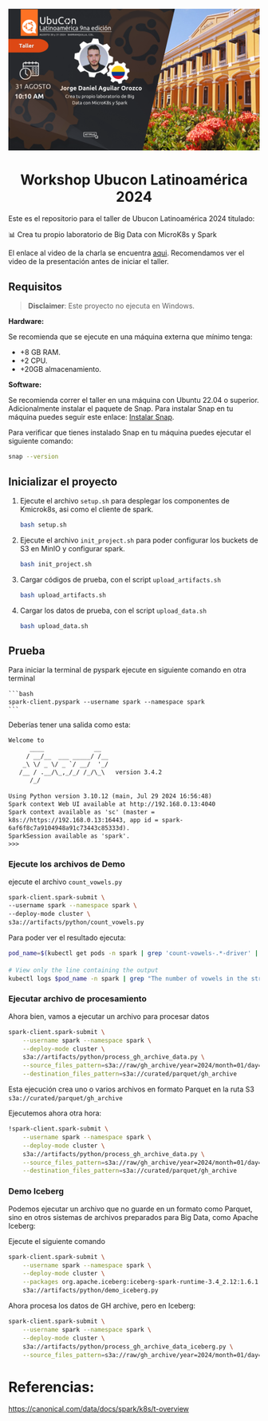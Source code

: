 ![Workshop Image](static/image.png)

<div align="center">

# Workshop Ubucon Latinoamérica 2024

</div>

Este es el repositorio para el taller de Ubucon Latinoamérica 2024 titulado:

📊 Crea tu propio laboratorio de Big Data con MicroK8s y Spark

El enlace al video de la charla se encuentra [aqui](https://www.youtube.com/watch?v=kSlLjAXISA8). Recomendamos ver el video de la presentación antes de iniciar el taller.

## Requisitos

> **Disclaimer**: Este proyecto no ejecuta en Windows.

**Hardware:**

Se recomienda que se ejecute en una máquina externa que mínimo tenga:

- +8 GB RAM.
- +2 CPU.
- +20GB almacenamiento.

**Software:**

Se recomienda correr el taller en una máquina con Ubuntu 22.04 o superior. Adicionalmente instalar el paquete de Snap. Para instalar Snap en tu máquina puedes seguir este enlace: [Instalar Snap](https://snapcraft.io/docs/installing-snapd).

Para verificar que tienes instalado Snap en tu máquina puedes ejecutar el siguiente comando:

```bash
snap --version
```

## Inicializar el proyecto

1. Ejecute el archivo `setup.sh` para desplegar los componentes de Kmicrok8s, asi como el cliente de spark.

    ```bash
    bash setup.sh
    ```

2. Ejecute el archivo `init_project.sh` para poder configurar los buckets de S3 en MinIO y configurar spark.

    ```bash
    bash init_project.sh
    ```

3. Cargar códigos de prueba, con el script `upload_artifacts.sh`

    ```bash
    bash upload_artifacts.sh
    ```

4. Cargar los datos de prueba, con el script `upload_data.sh`

    ```bash
    bash upload_data.sh
    ```

## Prueba

Para iniciar la terminal de pyspark ejecute en siguiente comando en otra terminal

    ```bash
    spark-client.pyspark --username spark --namespace spark
    ```

Deberías tener una salida como esta:

```
Welcome to
      ____              __
     / __/__  ___ _____/ /__
    _\ \/ _ \/ _ `/ __/  '_/
   /__ / .__/\_,_/_/ /_/\_\   version 3.4.2
      /_/

Using Python version 3.10.12 (main, Jul 29 2024 16:56:48)
Spark context Web UI available at http://192.168.0.13:4040
Spark context available as 'sc' (master = k8s://https://192.168.0.13:16443, app id = spark-6af6f8c7a9104948a91c73443c85333d).
SparkSession available as 'spark'.
>>>
```

### Ejecute los archivos de Demo

ejecute el archivo `count_vowels.py`

```bash
spark-client.spark-submit \
--username spark --namespace spark \
--deploy-mode cluster \
s3a://artifacts/python/count_vowels.py
```

Para poder ver el resultado ejecuta:

```bash
pod_name=$(kubectl get pods -n spark | grep 'count-vowels-.*-driver' | tail -n 1 | cut -d' ' -f1)

# View only the line containing the output
kubectl logs $pod_name -n spark | grep "The number of vowels in the string is"
```

### Ejecutar archivo de procesamiento

Ahora bien, vamos a ejecutar un archivo para procesar datos

```bash
spark-client.spark-submit \
    --username spark --namespace spark \
    --deploy-mode cluster \
    s3a://artifacts/python/process_gh_archive_data.py \
    --source_files_pattern=s3a://raw/gh_archive/year=2024/month=01/day=01/hour=0 \
    --destination_files_pattern=s3a://curated/parquet/gh_archive
```

Esta ejecución crea uno o varios archivos en formato Parquet  en la ruta S3 `s3a://curated/parquet/gh_archive`

Ejecutemos ahora otra hora:

```bash
!spark-client.spark-submit \
    --username spark --namespace spark \
    --deploy-mode cluster \
    s3a://artifacts/python/process_gh_archive_data.py \
    --source_files_pattern=s3a://raw/gh_archive/year=2024/month=01/day=01/hour=1 \
    --destination_files_pattern=s3a://curated/parquet/gh_archive
```

### Demo Iceberg

Podemos ejecutar un archivo que no guarde en un formato como Parquet, sino en otros sistemas de archivos preparados para Big Data, como Apache Iceberg:

Ejecute el siguiente comando

```bash
spark-client.spark-submit \
    --username spark --namespace spark \
    --deploy-mode cluster \
    --packages org.apache.iceberg:iceberg-spark-runtime-3.4_2.12:1.6.1 \
    s3a://artifacts/python/demo_iceberg.py
```

Ahora procesa los datos de GH archive, pero en Iceberg:

```bash
spark-client.spark-submit \
    --username spark --namespace spark \
    --deploy-mode cluster \
    s3a://artifacts/python/process_gh_archive_data_iceberg.py \
    --source_files_pattern=s3a://raw/gh_archive/year=2024/month=01/day=02
```

# Referencias:

https://canonical.com/data/docs/spark/k8s/t-overview
